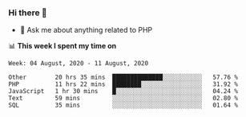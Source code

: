 ### Hi there 👋

<!--
**mustafaculban/mustafaculban** is a ✨ _special_ ✨ repository because its `README.md` (this file) appears on your GitHub profile.

Here are some ideas to get you started:

- 🌱 I’m currently learning ...
- 👯 I’m looking to collaborate on ...
- 🤔 I’m looking for help with ...
- 📫 How to reach me: ...
- 😄 Pronouns: ...
- ⚡ Fun fact: ...

-->
- 💬 Ask me about anything related to PHP


📊 **This week I spent my time on**
<!--START_SECTION:waka-->
```text
Week: 04 August, 2020 - 11 August, 2020

Other        20 hrs 35 mins  ██████████████░░░░░░░░░░░   57.76 % 
PHP          11 hrs 22 mins  ████████░░░░░░░░░░░░░░░░░   31.92 % 
JavaScript   1 hr 30 mins    █░░░░░░░░░░░░░░░░░░░░░░░░   04.24 % 
Text         59 mins         ░░░░░░░░░░░░░░░░░░░░░░░░░   02.80 % 
SQL          35 mins         ░░░░░░░░░░░░░░░░░░░░░░░░░   01.64 %
```
<!--END_SECTION:waka-->
